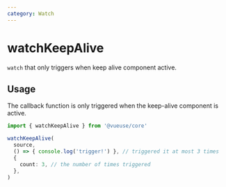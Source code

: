 ```yaml
---
category: Watch
---
```


# watchKeepAlive

`watch` that only triggers when keep alive component active.

## Usage

The callback function is only triggered when the keep-alive component is active.

```ts
import { watchKeepAlive } from '@vueuse/core'

watchKeepAlive(
  source,
  () => { console.log('trigger!') }, // triggered it at most 3 times
  {
    count: 3, // the number of times triggered
  },
)
```
